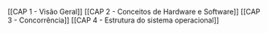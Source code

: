 [[CAP 1 - Visão Geral]]
[[CAP 2 - Conceitos de Hardware e Software]]
[[CAP 3 - Concorrência]]
[[CAP 4 - Estrutura do sistema operacional]]